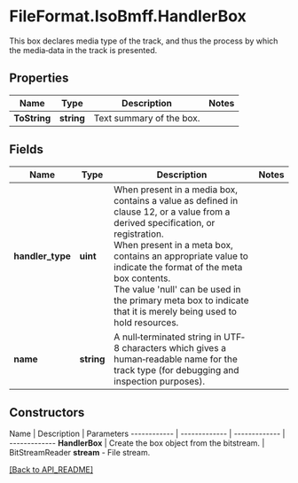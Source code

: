 # FileFormat.IsoBmff.HandlerBox

This box declares media type of the track, and thus the process by which the media‐data in the track is presented.

## Properties

Name | Type | Description | Notes
------------ | ------------- | ------------- | -------------
**ToString** | **string** | Text summary of the box. | 

## Fields

Name | Type | Description | Notes
------------ | ------------- | ------------- | -------------
**handler_type** | **uint** | When present in a media box, contains a value as defined in clause 12, or a value from a derived specification, or registration.<br />When present in a meta box, contains an appropriate value to indicate the format of the meta box contents.<br />The value 'null' can be used in the primary meta box to indicate that it is merely being used to hold resources. | 
**name** | **string** | A null‐terminated string in UTF‐8 characters which gives a human‐readable name for the track type (for debugging and inspection purposes). | 

## Constructors

Name | Description | Parameters
------------ | ------------- | ------------- | -------------
**HandlerBox** | Create the box object from the bitstream. | BitStreamReader <b>stream</b> - File stream.

[[Back to API_README]](API_README.md)